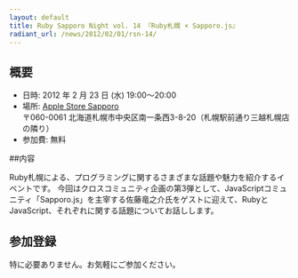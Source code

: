 ```yaml
---
layout: default
title: Ruby Sapporo Night vol. 14 『Ruby札幌 × Sapporo.js』
radiant_url: /news/2012/02/01/rsn-14/
---
```

## 概要

- 日時: 2012 年 2 月 23 日 (水) 19:00〜20:00
- 場所: [Apple Store Sapporo](http://www.apple.com/jp/retail/sapporo/map/) <br/>〒060-0061 北海道札幌市中央区南一条西3-8-20（札幌駅前通り三越札幌店の隣り）
- 参加費: 無料

##内容

Ruby札幌による、プログラミングに関するさまざまな話題や魅力を紹介するイベントです。
今回はクロスコミュニティ企画の第3弾として、JavaScriptコミュニティ「Sapporo.js」を主宰する佐藤竜之介氏をゲストに迎えて、RubyとJavaScript、それぞれに関する話題についてお話しします。

## 参加登録

特に必要ありません。お気軽にご参加ください。

